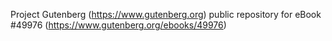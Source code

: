 Project Gutenberg (https://www.gutenberg.org) public repository for eBook #49976 (https://www.gutenberg.org/ebooks/49976)
